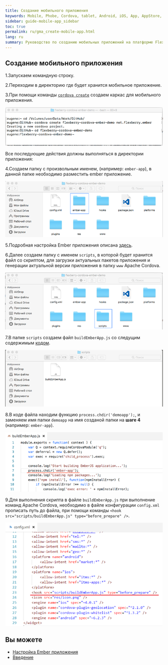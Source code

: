 ```yaml
---
title: Создание мобильного приложения 
keywords: Mobile, Phobe, Cordova, tablet, Android, iOS, App, AppStore, play market
sidebar: guide-mobile-app_sidebar
toc: true
permalink: ru/gma_create-mobile-app.html
lang: ru
summary: Руководство по созданию мобильных приложений на платформе Flexberry.
---
```


## Создание мобильного приложения

1.Запускаем командную строку.

2.Переходим в директорию где будет хранится мобильное приложение.

3.При помощи команды [`cordova create`](https://cordova.apache.org/docs/en/latest/reference/cordova-cli/index.html#cordova-create-command) создаем каркас для мобильного приложения. 

![](/images/pages/guides/mobile-app/terminal.png)

Все последующие действия должны выполняться в директории приложения:

4.Создаем папку с произвольным именем, (например: `ember-app`), в данной папке необходимо разместить ember приложение.

![](/images/pages/guides/mobile-app/create-finder-ember-app.png)

5.Подробная настройка Ember приложения описана [здесь](gma_setting_ember-mobile-app.html).

6.Далее создаем папку с именем `scripts`, в которой будет хранится файл со скриптом, для загрузки актуальных пакетов приложения и генерации актуальной версии приложения в папку `www` Apache Cordova.

![](/images/pages/guides/mobile-app/create-finder-scripts.png)

7.В папке `scripts` создаем файл `buildEmberApp.js` со следущим содержимым [кодом](https://github.com/Flexberry/flexberry-cordova-ember-demo/blob/master/scripts/buildEmberApp.js).

![](/images/pages/guides/mobile-app/create-file-buildEmberApp.png)

8.В коде файла находим функцию `process.chdir('demoapp');`, и заменяем имя папки `demoapp` на имя созданой папки на **шаге 4** (например: `ember-app`).

![](/images/pages/guides/mobile-app/update-name-app-code.png)

9.Для выполнения скрипта в файле `buildEmberApp.js` при выполнение команд Apache Cordova, необходимо в файле конфигурации `config.xml` прописать путь до файла, при помощи команды `<hook src="scripts/buildEmberApp.js" type="before_prepare" />`. 

![](/images/pages/guides/mobile-app/add-hook-config-cordova.PNG)

## Вы можете

* [Настройка Ember приложения](gma_setting_ember-mobile-app.html)
* [Введение](gma_landing-page.html)
